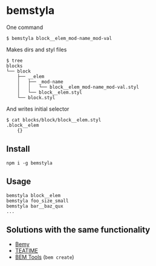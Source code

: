 # bemstyla

One command
```
$ bemstyla block__elem_mod-name_mod-val
```

Makes dirs and styl files
```
$ tree
blocks
└── block
    ├── __elem
    │   ├── _mod-name
    │   │   └── block__elem_mod-name_mod-val.styl
    │   └── block__elem.styl
    └── block.styl
```

And writes initial selector
```
$ cat blocks/block/block__elem.styl
.block__elem
    {}
```

## Install

```
npm i -g bemstyla
```

## Usage

```
bemstyla block__elem
bemstyla foo_size_small
bemstyla bar__baz_qux
...
```

## Solutions with the same functionality
* [Bemy](//github.com/f0rmat1k/bemy)
* [TEATIME](//github.com/sullenor/teatime)
* [BEM Tools](//github.com/bem/bem-tools) (`bem create`)
